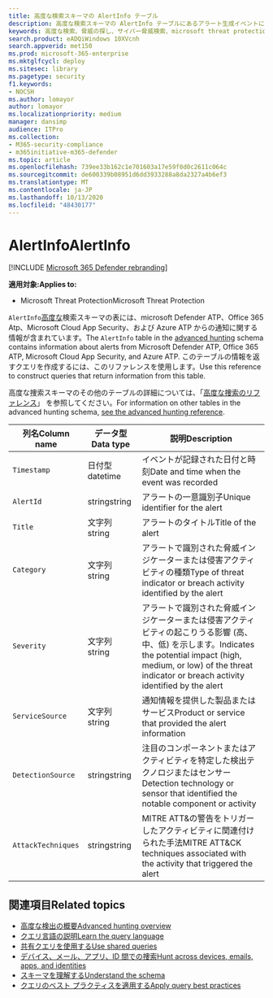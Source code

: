 ```yaml
---
title: 高度な検索スキーマの AlertInfo テーブル
description: 高度な検索スキーマの AlertInfo テーブルにあるアラート生成イベントについて説明します。
keywords: 高度な検索、脅威の探し、サイバー脅威検索、microsoft threat protection、microsoft 365、mtp、m365、search、query、テレメトリ、スキーマ参照、kusto、table、column、data type、description、AlertInfo、alert、severity、category、MITRE、ATT&の場合、Microsoft Defender ATP、MDATP、Office 365 ATP、Microsoft Cloud App Security、MCAS、および Azure ATP
search.product: eADQiWindows 10XVcnh
search.appverid: met150
ms.prod: microsoft-365-enterprise
ms.mktglfcycl: deploy
ms.sitesec: library
ms.pagetype: security
f1.keywords:
- NOCSH
ms.author: lomayor
author: lomayor
ms.localizationpriority: medium
manager: dansimp
audience: ITPro
ms.collection:
- M365-security-compliance
- m365initiative-m365-defender
ms.topic: article
ms.openlocfilehash: 739ee33b162c1e701603a17e59f0d0c2611c064c
ms.sourcegitcommit: de600339b08951d6dd3933288a8da2327a4b6ef3
ms.translationtype: MT
ms.contentlocale: ja-JP
ms.lasthandoff: 10/13/2020
ms.locfileid: "48430177"
---
```

# <a name="alertinfo"></a><span data-ttu-id="79391-104">AlertInfo</span><span class="sxs-lookup"><span data-stu-id="79391-104">AlertInfo</span></span>

[!INCLUDE [Microsoft 365 Defender rebranding](../includes/microsoft-defender.md)]


<span data-ttu-id="79391-105">**適用対象:**</span><span class="sxs-lookup"><span data-stu-id="79391-105">**Applies to:**</span></span>
- <span data-ttu-id="79391-106">Microsoft Threat Protection</span><span class="sxs-lookup"><span data-stu-id="79391-106">Microsoft Threat Protection</span></span>



<span data-ttu-id="79391-107">`AlertInfo`[高度な](advanced-hunting-overview.md)検索スキーマの表には、microsoft Defender ATP、Office 365 Atp、Microsoft Cloud App Security、および Azure ATP からの通知に関する情報が含まれています。</span><span class="sxs-lookup"><span data-stu-id="79391-107">The `AlertInfo` table in the [advanced hunting](advanced-hunting-overview.md) schema contains information about alerts from Microsoft Defender ATP, Office 365 ATP, Microsoft Cloud App Security, and Azure ATP.</span></span> <span data-ttu-id="79391-108">このテーブルの情報を返すクエリを作成するには、このリファレンスを使用します。</span><span class="sxs-lookup"><span data-stu-id="79391-108">Use this reference to construct queries that return information from this table.</span></span>

<span data-ttu-id="79391-109">高度な捜索スキーマのその他のテーブルの詳細については、「[高度な捜索のリファレンス](advanced-hunting-schema-tables.md)」 を参照してください。</span><span class="sxs-lookup"><span data-stu-id="79391-109">For information on other tables in the advanced hunting schema, [see the advanced hunting reference](advanced-hunting-schema-tables.md).</span></span>

| <span data-ttu-id="79391-110">列名</span><span class="sxs-lookup"><span data-stu-id="79391-110">Column name</span></span> | <span data-ttu-id="79391-111">データ型</span><span class="sxs-lookup"><span data-stu-id="79391-111">Data type</span></span> | <span data-ttu-id="79391-112">説明</span><span class="sxs-lookup"><span data-stu-id="79391-112">Description</span></span> |
|-------------|-----------|-------------|
| `Timestamp` | <span data-ttu-id="79391-113">日付型</span><span class="sxs-lookup"><span data-stu-id="79391-113">datetime</span></span> | <span data-ttu-id="79391-114">イベントが記録された日付と時刻</span><span class="sxs-lookup"><span data-stu-id="79391-114">Date and time when the event was recorded</span></span> |
| `AlertId` | <span data-ttu-id="79391-115">string</span><span class="sxs-lookup"><span data-stu-id="79391-115">string</span></span> | <span data-ttu-id="79391-116">アラートの一意識別子</span><span class="sxs-lookup"><span data-stu-id="79391-116">Unique identifier for the alert</span></span> |
| `Title` | <span data-ttu-id="79391-117">文字列</span><span class="sxs-lookup"><span data-stu-id="79391-117">string</span></span> | <span data-ttu-id="79391-118">アラートのタイトル</span><span class="sxs-lookup"><span data-stu-id="79391-118">Title of the alert</span></span> |
| `Category` | <span data-ttu-id="79391-119">文字列</span><span class="sxs-lookup"><span data-stu-id="79391-119">string</span></span> | <span data-ttu-id="79391-120">アラートで識別された脅威インジケーターまたは侵害アクティビティの種類</span><span class="sxs-lookup"><span data-stu-id="79391-120">Type of threat indicator or breach activity identified by the alert</span></span> |
| `Severity` | <span data-ttu-id="79391-121">文字列</span><span class="sxs-lookup"><span data-stu-id="79391-121">string</span></span> | <span data-ttu-id="79391-122">アラートで識別された脅威インジケーターまたは侵害アクティビティの起こりうる影響 (高、中、低) を示します。</span><span class="sxs-lookup"><span data-stu-id="79391-122">Indicates the potential impact (high, medium, or low) of the threat indicator or breach activity identified by the alert</span></span> |
| `ServiceSource` | <span data-ttu-id="79391-123">文字列</span><span class="sxs-lookup"><span data-stu-id="79391-123">string</span></span> | <span data-ttu-id="79391-124">通知情報を提供した製品またはサービス</span><span class="sxs-lookup"><span data-stu-id="79391-124">Product or service that provided the alert information</span></span> |
| `DetectionSource` | <span data-ttu-id="79391-125">string</span><span class="sxs-lookup"><span data-stu-id="79391-125">string</span></span> | <span data-ttu-id="79391-126">注目のコンポーネントまたはアクティビティを特定した検出テクノロジまたはセンサー</span><span class="sxs-lookup"><span data-stu-id="79391-126">Detection technology or sensor that identified the notable component or activity</span></span> |
| `AttackTechniques` | <span data-ttu-id="79391-127">string</span><span class="sxs-lookup"><span data-stu-id="79391-127">string</span></span> | <span data-ttu-id="79391-128">MITRE ATT&の警告をトリガーしたアクティビティに関連付けられた手法</span><span class="sxs-lookup"><span data-stu-id="79391-128">MITRE ATT&CK techniques associated with the activity that triggered the alert</span></span> |

## <a name="related-topics"></a><span data-ttu-id="79391-129">関連項目</span><span class="sxs-lookup"><span data-stu-id="79391-129">Related topics</span></span>
- [<span data-ttu-id="79391-130">高度な検出の概要</span><span class="sxs-lookup"><span data-stu-id="79391-130">Advanced hunting overview</span></span>](advanced-hunting-overview.md)
- [<span data-ttu-id="79391-131">クエリ言語の説明</span><span class="sxs-lookup"><span data-stu-id="79391-131">Learn the query language</span></span>](advanced-hunting-query-language.md)
- [<span data-ttu-id="79391-132">共有クエリを使用する</span><span class="sxs-lookup"><span data-stu-id="79391-132">Use shared queries</span></span>](advanced-hunting-shared-queries.md)
- [<span data-ttu-id="79391-133">デバイス、メール、アプリ、ID 間での捜索</span><span class="sxs-lookup"><span data-stu-id="79391-133">Hunt across devices, emails, apps, and identities</span></span>](advanced-hunting-query-emails-devices.md)
- [<span data-ttu-id="79391-134">スキーマを理解する</span><span class="sxs-lookup"><span data-stu-id="79391-134">Understand the schema</span></span>](advanced-hunting-schema-tables.md)
- [<span data-ttu-id="79391-135">クエリのベスト プラクティスを適用する</span><span class="sxs-lookup"><span data-stu-id="79391-135">Apply query best practices</span></span>](advanced-hunting-best-practices.md)
